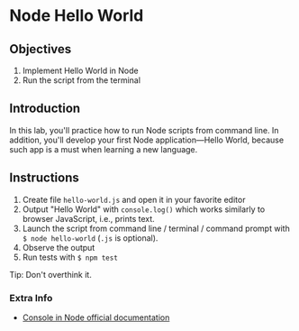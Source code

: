 # Node Hello World

## Objectives

1. Implement Hello World in Node
1. Run the script from the terminal


## Introduction

In this lab, you'll practice how to run Node scripts from command line. In addition, you'll develop your first Node application—Hello World, because such app is a must when learning a new language.

## Instructions

1. Create file `hello-world.js` and open it in your favorite editor
2. Output "Hello World" with `console.log()` which works similarly to browser JavaScript, i.e., prints text.
3. Launch the script from command line / terminal / command prompt with `$ node hello-world` (`.js` is optional).
4. Observe the output
5. Run tests with `$ npm test`

Tip: Don't overthink it.

### Extra Info

* [Console in Node official documentation](https://nodejs.org/api/console.html)

